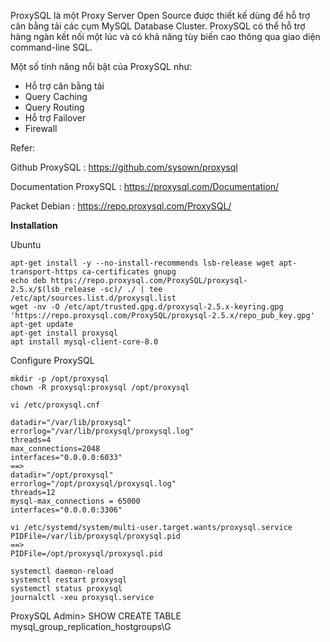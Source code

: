 ProxySQL là một Proxy Server Open Source được thiết kế dùng để hỗ trợ cân bằng tải các cụm MySQL Database Cluster. ProxySQL có thể hỗ trợ hàng ngàn kết nối một lúc và có khả năng tùy biến cao thông qua giao diện command-line SQL.

Một số tính năng nổi bật của ProxySQL như:
* Hỗ trợ cân bằng tải
* Query Caching
* Query Routing
* Hỗ trợ Failover
* Firewall

Refer:

Github ProxySQL : https://github.com/sysown/proxysql

Documentation ProxySQL : https://proxysql.com/Documentation/

Packet Debian : https://repo.proxysql.com/ProxySQL/

**Installation**

Ubuntu
```
apt-get install -y --no-install-recommends lsb-release wget apt-transport-https ca-certificates gnupg
echo deb https://repo.proxysql.com/ProxySQL/proxysql-2.5.x/$(lsb_release -sc)/ ./ | tee /etc/apt/sources.list.d/proxysql.list
wget -nv -O /etc/apt/trusted.gpg.d/proxysql-2.5.x-keyring.gpg 'https://repo.proxysql.com/ProxySQL/proxysql-2.5.x/repo_pub_key.gpg'
apt-get update
apt-get install proxysql
apt install mysql-client-core-8.0
```

Configure ProxySQL
```
mkdir -p /opt/proxysql
chown -R proxysql:proxysql /opt/proxysql

vi /etc/proxysql.cnf

datadir="/var/lib/proxysql"
errorlog="/var/lib/proxysql/proxysql.log"
threads=4
max_connections=2048
interfaces="0.0.0.0:6033"
==>
datadir="/opt/proxysql"
errorlog="/opt/proxysql/proxysql.log"
threads=12
mysql-max_connections = 65000
interfaces="0.0.0.0:3306"

vi /etc/systemd/system/multi-user.target.wants/proxysql.service
PIDFile=/var/lib/proxysql/proxysql.pid
==>
PIDFile=/opt/proxysql/proxysql.pid

systemctl daemon-reload
systemctl restart proxysql
systemctl status proxysql
journalctl -xeu proxysql.service
```








ProxySQL Admin> SHOW CREATE TABLE mysql_group_replication_hostgroups\G



